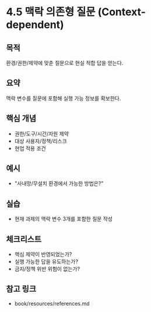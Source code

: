 # 4.5 맥락 의존형 질문 (Context-dependent)

## 목적
환경/권한/제약에 맞춘 질문으로 현실 적합 답을 얻는다.

## 요약
맥락 변수를 질문에 포함해 실행 가능 정보를 확보한다.

## 핵심 개념
- 권한/도구/시간/자원 제약
- 대상 사용자/정책/리스크
- 현업 적용 조건

## 예시
- "사내망/무설치 환경에서 가능한 방법은?"

## 실습
- 현재 과제의 맥락 변수 3개를 포함한 질문 작성

## 체크리스트
- 핵심 제약이 반영되었는가?
- 실행 가능한 답을 유도하는가?
- 금지/정책 위반 위험이 없는가?

## 참고 링크
- book/resources/references.md

